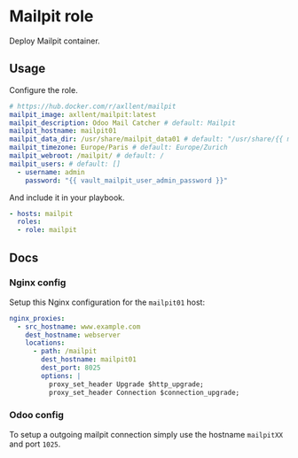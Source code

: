 # Mailpit role

Deploy Mailpit container.

## Usage

Configure the role.

```yml
# https://hub.docker.com/r/axllent/mailpit
mailpit_image: axllent/mailpit:latest
mailpit_description: Odoo Mail Catcher # default: Mailpit
mailpit_hostname: mailpit01
mailpit_data_dir: /usr/share/mailpit_data01 # default: "/usr/share/{{ mailpit_hostname }}"
mailpit_timezone: Europe/Paris # default: Europe/Zurich
mailpit_webroot: /mailpit/ # default: /
mailpit_users: # default: []
  - username: admin
    password: "{{ vault_mailpit_user_admin_password }}"
```

And include it in your playbook.

```yml
- hosts: mailpit
  roles:
  - role: mailpit
```

## Docs

### Nginx config

Setup this Nginx configuration for the `mailpit01` host:

```yaml
nginx_proxies:
  - src_hostname: www.example.com
    dest_hostname: webserver
    locations:
      - path: /mailpit
        dest_hostname: mailpit01
        dest_port: 8025
        options: |
          proxy_set_header Upgrade $http_upgrade;
          proxy_set_header Connection $connection_upgrade; 
```

### Odoo config

To setup a outgoing mailpit connection simply use the hostname `mailpitXX` and port `1025`. 